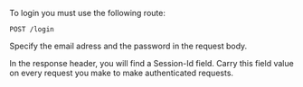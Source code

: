 To login you must use the following route:

```POST /login```

Specify the email adress and the password in the request body.

In the response header, you will find a Session-Id field.
Carry this field value on every request you make to make authenticated requests.
